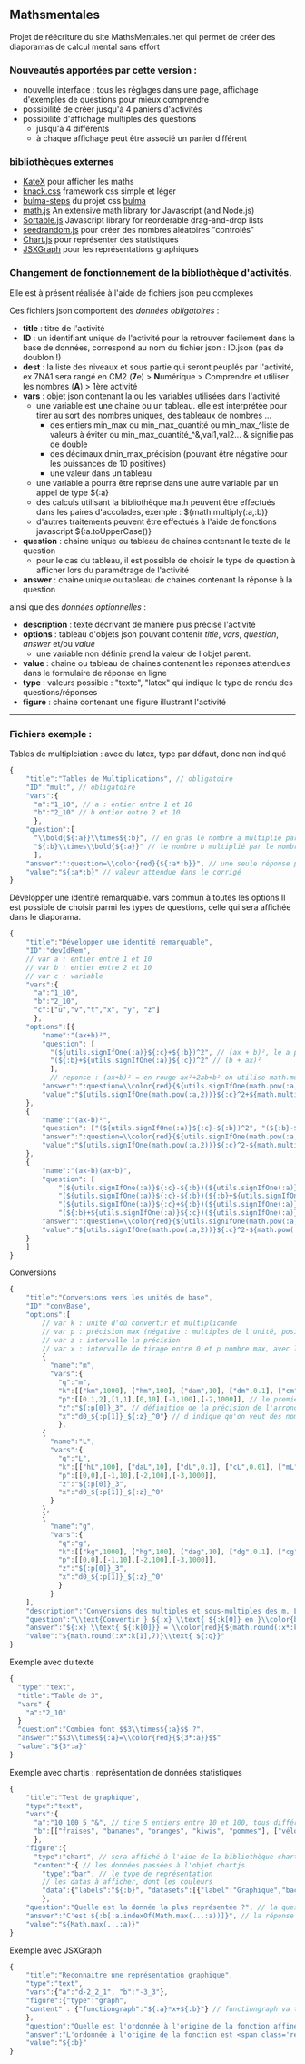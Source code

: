 ## Mathsmentales
Projet de réécriture du site MathsMentales.net qui permet de créer des diaporamas de calcul mental sans effort

### Nouveautés apportées par cette version :
 * nouvelle interface : tous les réglages dans une page, affichage d'exemples de questions pour mieux comprendre
 * possibilité de créer jusqu'à 4 paniers d'activités
 * possibilité d'affichage multiples des questions
   * jusqu'à 4 différents
   * à chaque affichage peut être associé un panier différent

### bibliothèques externes
 * [KateX](https://katex.org/) pour afficher les maths
 * [knack.css](https://www.knacss.com/) framework css simple et léger
 * [bulma-steps](https://github.com/Wikiki/bulma-steps) du projet css [bulma](https://bulma.io/)
 * [math.js](https://mathjs.org/) An extensive math library for Javascript (and Node.js)
 * [Sortable.js](http://sortablejs.github.io/Sortable/) Javascript library for reorderable drag-and-drop lists
 * [seedrandom.js](https://github.com/davidbau/seedrandom) pour créer des nombres aléatoires "controlés"
 * [Chart.js](https://www.chartjs.org/) pour représenter des statistiques
 * [JSXGraph](http://jsxgraph.uni-bayreuth.de/wp/index.html) pour les représentations graphiques

### Changement de fonctionnement de la bibliothèque d'activités.
Elle est à présent réalisée à l'aide de fichiers json peu complexes

Ces fichiers json comportent des *données obligatoires* :
 * **title** : titre de l'activité
 * **ID** : un identifiant unique de l'activité pour la retrouver facilement dans la base de données, correspond au nom du fichier json : ID.json (pas de doublon !)
 * **dest** : la liste des niveaux et sous partie qui seront peuplés par l'activité, ex 7NA1 sera rangé en CM2 (**7**e) > **N**umérique > Comprendre et utiliser les nombres (**A**) > 1ère activité
 * **vars** : objet json contenant la ou les variables utilisées dans l'activité
   * une variable est une chaine ou un tableau. elle est interprétée pour tirer au sort des nombres uniques, des tableaux de nombres ...
     * des entiers min_max ou min_max_quantité ou min_max_^liste de valeurs à éviter ou min_max_quantité_^&,val1,val2... & signifie pas de double
     * des décimaux dmin_max_précision (pouvant être négative pour les puissances de 10 positives)
     * une valeur dans un tableau
   * une variable a pourra être reprise dans une autre variable par un appel de type ${:a}
   * des calculs utilisant la bibliothèque math peuvent être effectués dans les paires d'accolades, exemple : ${math.multiply(:a,:b)}
   * d'autres traitements peuvent être effectués à l'aide de fonctions javascript ${:a.toUpperCase()}
* **question** : chaine unique ou tableau de chaines contenant le texte de la question
  * pour le cas du tableau, il est possible de choisir le type de question à afficher lors du paramétrage de l'activité
* **answer** : chaine unique  ou tableau de chaines contenant la réponse à la question

ainsi que des *données optionnelles* :
 * **description** : texte décrivant de manière plus précise l'activité
 * **options** : tableau d'objets json pouvant contenir *title*, *vars*, *question*, *answer* et/ou *value*
   * une variable non définie prend la valeur de l'objet parent.
 * **value** : chaine ou tableau de chaines contenant les réponses attendues dans le formulaire de réponse en ligne
 * **type** : valeurs possible : "texte", "latex" qui indique le type de rendu des questions/réponses
 * **figure** : chaine contenant une figure illustrant l'activité
---

### Fichiers exemple :

Tables de multiplciation : avec du latex, type par défaut, donc non indiqué

```js
{
    "title":"Tables de Multiplications", // obligatoire
    "ID":"mult", // obligatoire
    "vars":{
      "a":"1_10", // a : entier entre 1 et 10
      "b":"2_10" // b entier entre 2 et 10
      },
    "question":[
      "\\bold{${:a}}\\times${:b}", // en gras le nombre a multiplié par le nombre b
      "${:b}\\times\\bold{${:a}}" // le nombre b multiplié par le nombre a, en gras
      ],
    "answer":":question=\\color{red}{${:a*:b}}", // une seule réponse possible on peut reprendre la variable question ici sans ${}, c'est la seule possible dans cette chaine
    "value":"${:a*:b}" // valeur attendue dans le corrigé
}
```
Développer une identité remarquable. vars commun à toutes les options
Il est possible de choisir parmi les types de questions, celle qui sera affichée dans le diaporama.

```js
{
    "title":"Développer une identité remarquable",
    "ID":"devIdRem",
    // var a : entier entre 1 et 10
    // var b : entier entre 2 et 10
    // var c : variable
    "vars":{
      "a":"1_10",
      "b":"2_10",
      "c":["u","v","t","x", "y", "z"]
      },
    "options":[{
        "name":"(ax+b)²",
        "question": [
          "(${utils.signIfOne(:a)}${:c}+${:b})^2", // (ax + b)², le a pouvant être 1, on utilise utils.signIfOne qui remplace le nombre par rien si 1 ou - si -1
          "(${:b}+${utils.signIfOne(:a)}${:c})^2" // (b + ax)²
          ],
          // reponse : (ax+b)² = en rouge ax²+2ab+b² on utilise math.multiply et math.pow plutôt que * et ^ qui peuvent créer des pb d'arrondi
        "answer":":question=\\color{red}{${utils.signIfOne(math.pow(:a,2))}${:c}^2+${math.multiply(2,:a,:b)}${:c}+${math.pow(:b,2)}}",
        "value":"${utils.signIfOne(math.pow(:a,2))}${:c}^2+${math.multiply(2,:a,:b)}${:c}+${math.pow(:b,2)}"    
    },
    {
        "name":"(ax-b)²",
        "question": ["(${utils.signIfOne(:a)}${:c}-${:b})^2", "(${:b}-${utils.signIfOne(:a)}${:c})^2"],
        "answer":":question=\\color{red}{${utils.signIfOne(math.pow(:a,2))}${:c}^2-${math.multiply(2,:a,:b)}${:c}+${math.pow(:b,2)}}",
        "value":"${utils.signIfOne(math.pow(:a,2))}${:c}^2-${math.multiply(2,:a,:b)}${:c}+${math.pow(:b,2)}"    
    },
    {
        "name":"(ax-b)(ax+b)",
        "question": [
            "(${utils.signIfOne(:a)}${:c}-${:b})(${utils.signIfOne(:a)}${:c}+${:b})", // (ax-b)(ax+b)
            "(${utils.signIfOne(:a)}${:c}-${:b})(${:b}+${utils.signIfOne(:a)}${:c})", // (ax-b)(b+ax)
            "(${utils.signIfOne(:a)}${:c}+${:b})(${utils.signIfOne(:a)}${:c}-${:b})", // (ax+b)(ax-b)
            "(${:b}+${utils.signIfOne(:a)}${:c})(${utils.signIfOne(:a)}${:c}-${:b})"], // (b-ax)(ax-b)
        "answer":":question=\\color{red}{${utils.signIfOne(math.pow(:a,2))}${:c}^2-${math.pow(:b,2)}}",
        "value":"${utils.signIfOne(math.pow(:a,2))}${:c}^2-${math.pow(:b,2)}"    
    }
    ]
}
```

Conversions
``` js
{
    "title":"Conversions vers les unités de base",
    "ID":"convBase",
    "options":[
        // var k : unité d'où convertir et multiplicande
        // var p : précision max (négative : multiples de l'unité, positive : sous-multiples) et nombre max
        // var z : intervalle la précision
        // var x : intervalle de tirage entre 0 et p nombre max, avec la précision p max et non nul ^0
        {
          "name":"m",
          "vars":{
            "q":"m",
            "k":[["km",1000], ["hm",100], ["dam",10], ["dm",0.1], ["cm",0.01], ["mm",0.001]], // pour chaque unité on associe le multiplicande permettant la conversion
            "p":[[0.1,2],[1,1],[0,10],[-1,100],[-2,1000]], // le premier nombre est la précision, le second est la limite supérieure pour la génération du nombre
            "z":"${:p[0]}_3", // définition de la précision de l'arrondi : 0,1-0,001 ou 1-0,001 ou 10-0,001 ou encore 100-0,001
            "x":"d0_${:p[1]}_${:z}_^0"} // d indique qu'on veut des nombres décimaux, nombre entre 0 et 1, 10, 100 ou 1000, non nul
            },
        {
          "name":"L",
          "vars":{
            "q":"L",
            "k":[["hL",100], ["daL",10], ["dL",0.1], ["cL",0.01], ["mL",0.001]],
            "p":[[0,0],[-1,10],[-2,100],[-3,1000]],
            "z":"${:p[0]}_3",
            "x":"d0_${:p[1]}_${:z}_^0"
          }
        },
        {
          "name":"g",
          "vars":{
            "q":"g",
            "k":[["kg",1000], ["hg",100], ["dag",10], ["dg",0.1], ["cg",0.01], ["mg",0.001]],
            "p":[[0,0],[-1,10],[-2,100],[-3,1000]],
            "z":"${:p[0]}_3",
            "x":"d0_${:p[1]}_${:z}_^0"
            }
          }
    ],
    "description":"Conversions des multiples et sous-multiples des m, L et g vers les m, L et g",
    "question":"\\text{Convertir } ${:x} \\text{ ${:k[0]} en }\\color{blue}\\text{${:q}}",
    "answer":"${:x} \\text{ ${:k[0]}} = \\color{red}{${math.round(:x*:k[1],7)}\\text{ ${:q}}}",
    "value":"${math.round(:x*:k[1],7)}\\text{ ${:q}}"
}
```

Exemple avec du texte
``` js
{
  "type":"text",
  "title":"Table de 3",
  "vars":{
    "a":"2_10"
  }
  "question":"Combien font $$3\\times${:a}$$ ?",
  "answer":"$$3\\times${:a}=\\color{red}{${3*:a}}$$"
  "value":"${3*:a}"
}
```

Exemple avec chartjs : représentation de données statistiques
``` js
{
    "title":"Test de graphique",
    "type":"text",
    "vars":{
      "a":"10_100_5_^&", // tire 5 entiers entre 10 et 100, tous différents (^&)
      "b":[["fraises", "bananes", "oranges", "kiwis", "pommes"], ["vélo", "trotinette", "voiture", "bus", "scooter"]] // choisit l'un des deux tableaux
      },
    "figure":{
      "type":"chart", // sera affiché à l'aide de la bibliothèque chartjs
      "content":{ // les données passées à l'objet chartjs
        "type":"bar", // le type de représentation
        // les datas à afficher, dont les couleurs
        "data":{"labels":"${:b}", "datasets":[{"label":"Graphique","backgroundColor": ["#3e95cd", "#8e5ea2","#3cba9f","#e8c3b9","#c45850"],"data":"${:a}"}]}}
        },
    "question":"Quelle est la donnée la plus représentée ?", // la question posée
    "answer":"C'est ${:b[:a.indexOf(Math.max(...:a))]}", // la réponse attendue (le max de la série)
    "value":"${Math.max(...:a)}"
}
```

Exemple avec JSXGraph
``` js
{
    "title":"Reconnaitre une représentation graphique",
    "type":"text",
    "vars":{"a":"d-2_2_1", "b":"-3_3"},
    "figure":{"type":"graph",
    "content" : {"functiongraph":"${:a}*x+${:b}"} // functiongraph va tracer la représentation graphique de variable x. Attention à bien indiquer les signes opératoires entre x et les nombres connus
    },
    "question":"Quelle est l'ordonnée à l'origine de la fonction affine ?",
    "answer":"L'ordonnée à l'origine de la fonction est <span class='red'>${:b}</span>", // la classe red affiche en rouge.
    "value":"${:b}"
}
```